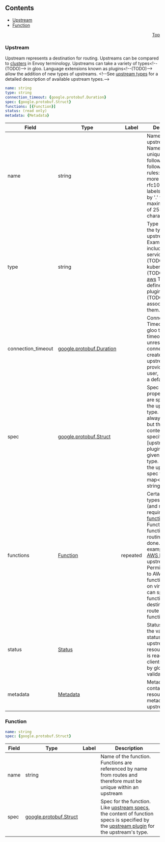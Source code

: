 <a name="top"></a>

## Contents
  - [Upstream](#v1.Upstream)
  - [Function](#v1.Function)



<a name="upstream"></a>
<p align="right"><a href="#top">Top</a></p>




<a name="v1.Upstream"></a>

### Upstream
Upstream represents a destination for routing. Upstreams can be compared to
[clusters](https://www.envoyproxy.io/docs/envoy/latest/api-v1/cluster_manager/cluster.html?highlight=cluster) in Envoy terminology.
Upstreams can take a variety of types&lt;!--(TODO)--&gt; in gloo. Language extensions known as plugins&lt;!--(TODO)--&gt; allow the addition of new
types of upstreams. &lt;!--See [upstream types](TODO) for a detailed description of available upstream types.--&gt;


```yaml
name: string
type: string
connection_timeout: {google.protobuf.Duration}
spec: {google.protobuf.Struct}
functions: [{Function}]
status: (read only)
metadata: {Metadata}

```
| Field | Type | Label | Description |
| ----- | ---- | ----- | ----------- |
| name | string |  | Name of the upstream. Names must be unique and follow the following syntax rules: One or more lowercase rfc1035/rfc1123 labels separated by &#39;.&#39; with a maximum length of 253 characters. |
| type | string |  | Type indicates the type of the upstream. Examples include service&lt;!--(TODO)--&gt;, kubernetes&lt;!--(TODO)--&gt;, and [aws](../plugins/aws.md) Types are defined by the plugin&lt;!--(TODO)--&gt; associated with them. |
| connection_timeout | [google.protobuf.Duration](https://developers.google.com/protocol-buffers/docs/reference/csharp/class/google/protobuf/well-known-types/duration) |  | Connection Timeout tells gloo to set a timeout for unresponsive connections created to this upstream. If not provided by the user, it will set to a default value |
| spec | [google.protobuf.Struct](https://developers.google.com/protocol-buffers/docs/reference/csharp/class/google/protobuf/well-known-types/struct) |  | Spec contains properties that are specific to the upstream type. The spec is always required, but the expected content is specified by the [upstream plugin] for the given upstream type. Most often the upstream spec will be a map&lt;string, string&gt; |
| functions | [Function](upstream.md#v1.Function) | repeated | Certain upstream types support (and may require) [functions](../introduction/concepts.md#Functions). Functions allow function-level routing to be done. For example, the [AWS lambda](../plugins/aws.md) upstream type Permits routing to AWS lambda function]. [routes](virtualhost.md#Route) on virtualhosts can specify function destinations to route to specific functions. |
| status | [Status](status.md#v1.Status) |  | Status indicates the validation status of the upstream resource. Status is read-only by clients, and set by gloo during validation |
| metadata | [Metadata](metadata.md#v1.Metadata) |  | Metadata contains the resource metadata for the upstream |






<a name="v1.Function"></a>

### Function



```yaml
name: string
spec: {google.protobuf.Struct}

```
| Field | Type | Label | Description |
| ----- | ---- | ----- | ----------- |
| name | string |  | Name of the function. Functions are referenced by name from routes and therefore must be unique within an upstream |
| spec | [google.protobuf.Struct](https://developers.google.com/protocol-buffers/docs/reference/csharp/class/google/protobuf/well-known-types/struct) |  | Spec for the function. Like [upstream specs](TODO), the content of function specs is specified by the [upstream plugin](TODO) for the upstream&#39;s type. |





 

 

 

